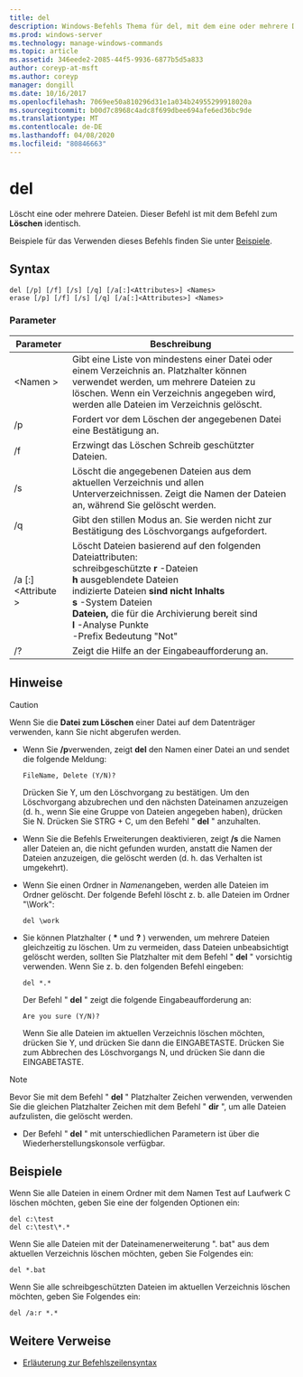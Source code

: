 ```yaml
---
title: del
description: Windows-Befehls Thema für del, mit dem eine oder mehrere Dateien gelöscht werden.
ms.prod: windows-server
ms.technology: manage-windows-commands
ms.topic: article
ms.assetid: 346eede2-2085-44f5-9936-6877b5d5a833
author: coreyp-at-msft
ms.author: coreyp
manager: dongill
ms.date: 10/16/2017
ms.openlocfilehash: 7069ee50a810296d31e1a034b24955299918020a
ms.sourcegitcommit: b00d7c8968c4adc8f699dbee694afe6ed36bc9de
ms.translationtype: MT
ms.contentlocale: de-DE
ms.lasthandoff: 04/08/2020
ms.locfileid: "80846663"
---
```

# <a name="del"></a>del

Löscht eine oder mehrere Dateien. Dieser Befehl ist mit dem Befehl zum **Löschen** identisch.

Beispiele für das Verwenden dieses Befehls finden Sie unter [Beispiele](#BKMK_examples).

## <a name="syntax"></a>Syntax

```
del [/p] [/f] [/s] [/q] [/a[:]<Attributes>] <Names>
erase [/p] [/f] [/s] [/q] [/a[:]<Attributes>] <Names>
```

### <a name="parameters"></a>Parameter

|Parameter|Beschreibung|
|---------|-----------|
|\<Namen >|Gibt eine Liste von mindestens einer Datei oder einem Verzeichnis an. Platzhalter können verwendet werden, um mehrere Dateien zu löschen. Wenn ein Verzeichnis angegeben wird, werden alle Dateien im Verzeichnis gelöscht.|
|/p|Fordert vor dem Löschen der angegebenen Datei eine Bestätigung an.|
|/f|Erzwingt das Löschen Schreib geschützter Dateien.|
|/s|Löscht die angegebenen Dateien aus dem aktuellen Verzeichnis und allen Unterverzeichnissen. Zeigt die Namen der Dateien an, während Sie gelöscht werden.|
|/q|Gibt den stillen Modus an. Sie werden nicht zur Bestätigung des Löschvorgangs aufgefordert.|
|/a [:]\<Attribute >|Löscht Dateien basierend auf den folgenden Dateiattributen:</br>schreibgeschützte **r** -Dateien</br>**h** ausgeblendete Dateien</br>indizierte Dateien **sind nicht Inhalts**</br>**s** -System Dateien</br>**Dateien,** die für die Archivierung bereit sind</br>**l** -Analyse Punkte</br>-Prefix Bedeutung "Not"|
|/?|Zeigt die Hilfe an der Eingabeaufforderung an.|

## <a name="remarks"></a>Hinweise

> [!CAUTION]
> Wenn Sie die **Datei zum Löschen** einer Datei auf dem Datenträger verwenden, kann Sie nicht abgerufen werden.

-   Wenn Sie **/p**verwenden, zeigt **del** den Namen einer Datei an und sendet die folgende Meldung:

    `FileName, Delete (Y/N)?`

    Drücken Sie Y, um den Löschvorgang zu bestätigen. Um den Löschvorgang abzubrechen und den nächsten Dateinamen anzuzeigen (d. h., wenn Sie eine Gruppe von Dateien angegeben haben), drücken Sie N. Drücken Sie STRG + C, um den Befehl " **del** " anzuhalten.
- Wenn Sie die Befehls Erweiterungen deaktivieren, zeigt **/s** die Namen aller Dateien an, die nicht gefunden wurden, anstatt die Namen der Dateien anzuzeigen, die gelöscht werden (d. h. das Verhalten ist umgekehrt).
- Wenn Sie einen Ordner in *Namen*angeben, werden alle Dateien im Ordner gelöscht. Der folgende Befehl löscht z. b. alle Dateien im Ordner "\Work":  
  ```
  del \work
  ```  
- Sie können Platzhalter ( **&#42;** und **?** ) verwenden, um mehrere Dateien gleichzeitig zu löschen. Um zu vermeiden, dass Dateien unbeabsichtigt gelöscht werden, sollten Sie Platzhalter mit dem Befehl " **del** " vorsichtig verwenden. Wenn Sie z. b. den folgenden Befehl eingeben:  
  ```
  del *.*
  ```  
  Der Befehl " **del** " zeigt die folgende Eingabeaufforderung an:

  `Are you sure (Y/N)?`

  Wenn Sie alle Dateien im aktuellen Verzeichnis löschen möchten, drücken Sie Y, und drücken Sie dann die EINGABETASTE. Drücken Sie zum Abbrechen des Löschvorgangs N, und drücken Sie dann die EINGABETASTE.

> [!NOTE]
> Bevor Sie mit dem Befehl " **del** " Platzhalter Zeichen verwenden, verwenden Sie die gleichen Platzhalter Zeichen mit dem Befehl " **dir** ", um alle Dateien aufzulisten, die gelöscht werden.

-   Der Befehl " **del** " mit unterschiedlichen Parametern ist über die Wiederherstellungskonsole verfügbar.

## <a name="examples"></a><a name=BKMK_examples></a>Beispiele

Wenn Sie alle Dateien in einem Ordner mit dem Namen Test auf Laufwerk C löschen möchten, geben Sie eine der folgenden Optionen ein:
```
del c:\test
del c:\test\*.*
```
Wenn Sie alle Dateien mit der Dateinamenerweiterung ". bat" aus dem aktuellen Verzeichnis löschen möchten, geben Sie Folgendes ein:
```
del *.bat
```
Wenn Sie alle schreibgeschützten Dateien im aktuellen Verzeichnis löschen möchten, geben Sie Folgendes ein:
```
del /a:r *.*
```

## <a name="additional-references"></a>Weitere Verweise

- [Erläuterung zur Befehlszeilensyntax](command-line-syntax-key.md)
